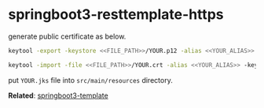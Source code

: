 # springboot3-resttemplate-https

generate public certificate as below.

```sh
keytool -export -keystore <<FILE_PATH>>/YOUR.p12 -alias <<YOUR_ALIAS>> -file <<FILE_PATH>>/YOUR.crt -validity 3650
```
```sh
keytool -import -file <<FILE_PATH>>/YOUR.crt -alias <<YOUR_ALIAS>> -keystore <<FILE_PATH>>/YOUR.jks
```
put `YOUR.jks` file into `src/main/resources` directory.

**Related**: [springboot3-template](https://github.com/zawthanoo/springboot3-template)
